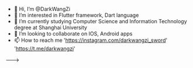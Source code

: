 - 👋 Hi, I’m @DarkWangZi
- 👀 I’m interested in Flutter framework, Dart language
- 🌱 I’m currently studying Computer Science and Information Technology degree at Shanghai University
- 💞️ I’m looking to collaborate on IOS, Android apps
- 📫 How to reach me 'https://instagram.com/darkwangzi_sword' 'https://t.me/darkwangzi'

--->
